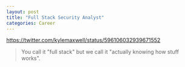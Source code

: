 ```yaml
---
layout: post
title: "Full Stack Security Analyst"
categories: Career
---
```


https://twitter.com/kylemaxwell/status/596106032939671552
> You call it "full stack" but we call it "actually knowing how stuff works".
